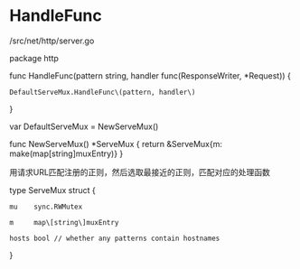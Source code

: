 # HandleFunc

/src/net/http/server.go

package http

func HandleFunc\(pattern string, handler func\(ResponseWriter, \*Request\)\) {

```
DefaultServeMux.HandleFunc\(pattern, handler\)
```

}

var DefaultServeMux = NewServeMux\(\)

func NewServeMux\(\) \*ServeMux { return &ServeMux{m: make\(map\[string\]muxEntry\)} }

用请求URL匹配注册的正则，然后选取最接近的正则，匹配对应的处理函数

type ServeMux struct {

	mu    sync.RWMutex

	m     map\[string\]muxEntry

	hosts bool // whether any patterns contain hostnames

}

